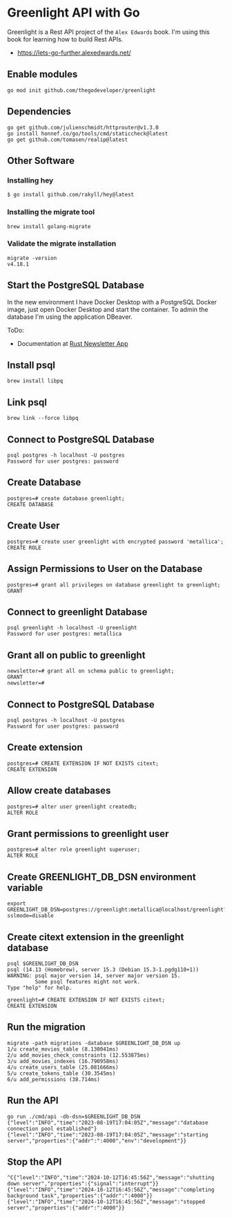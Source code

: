 # Greenlight API with Go

Greenlight is a Rest API project of the `Alex Edwards` book. I'm using this book for learning how to build Rest APIs. 

- https://lets-go-further.alexedwards.net/

## Enable modules

```
go mod init github.com/thegodeveloper/greenlight
```

## Dependencies

```
go get github.com/julienschmidt/httprouter@v1.3.0
go install honnef.co/go/tools/cmd/staticcheck@latest
go get github.com/tomasen/realip@latest
```

## Other Software

### Installing hey

```commandline
$ go install github.com/rakyll/hey@latest
```

### Installing the migrate tool

```shell
brew install golang-migrate
```

### Validate the migrate installation

```
migrate -version
v4.18.1
```

## Start the PostgreSQL Database

In the new environment I have Docker Desktop with a PostgreSQL Docker image, just open Docker Desktop and start the container.
To admin the database I'm using the application DBeaver.

ToDo: 
- Documentation at [Rust Newsletter App](https://github.com/therustdeveloper/newsletter)

## Install psql

```shell
brew install libpq
```

## Link psql

```shell
brew link --force libpq
```

## Connect to PostgreSQL Database

```commandline
psql postgres -h localhost -U postgres
Password for user postgres: password
```

## Create Database

```commandline
postgres=# create database greenlight;
CREATE DATABASE
```

## Create User

```commandline
postgres=# create user greenlight with encrypted password 'metallica';
CREATE ROLE
```

## Assign Permissions to User on the Database

```commandline
postgres=# grant all privileges on database greenlight to greenlight;
GRANT
```

## Connect to greenlight Database

```commandline
psql greenlight -h localhost -U greenlight
Password for user postgres: metallica
```

## Grant all on public to greenlight

```commandline
newsletter=# grant all on schema public to greenlight;
GRANT
newsletter=#
```

## Connect to PostgreSQL Database

```commandline
psql postgres -h localhost -U postgres
Password for user postgres: password
```

## Create extension

```commandline
postgres=# CREATE EXTENSION IF NOT EXISTS citext;
CREATE EXTENSION
```

## Allow create databases

```commandline
postgres=# alter user greenlight createdb;
ALTER ROLE
```

## Grant permissions to greenlight user

```commandline
postgres=# alter role greenlight superuser;
ALTER ROLE
```

## Create GREENLIGHT_DB_DSN environment variable

```commandline
export GREENLIGHT_DB_DSN=postgres://greenlight:metallica@localhost/greenlight?sslmode=disable
```

## Create citext extension in the greenlight database

```shell
psql $GREENLIGHT_DB_DSN 
psql (14.13 (Homebrew), server 15.3 (Debian 15.3-1.pgdg110+1))
WARNING: psql major version 14, server major version 15.
         Some psql features might not work.
Type "help" for help.

greenlight=# CREATE EXTENSION IF NOT EXISTS citext;
CREATE EXTENSION
```

## Run the migration

```shell
migrate -path migrations -database $GREENLIGHT_DB_DSN up
1/u create_movies_table (8.130041ms)
2/u add_movies_check_constraints (12.553875ms)
3/u add_movies_indexes (16.790958ms)
4/u create_users_table (25.081666ms)
5/u create_tokens_table (30.3545ms)
6/u add_permissions (38.714ms)
```

## Run the API

```
go run ./cmd/api -db-dsn=$GREENLIGHT_DB_DSN
{"level":"INFO","time":"2023-08-19T17:04:05Z","message":"database connection pool established"}
{"level":"INFO","time":"2023-08-19T17:04:05Z","message":"starting server","properties":{"addr":":4000","env":"development"}}
```

## Stop the API

```commandline
^C{"level":"INFO","time":"2024-10-12T16:45:56Z","message":"shutting down server","properties":{"signal":"interrupt"}}
{"level":"INFO","time":"2024-10-12T16:45:56Z","message":"completing background task","properties":{"addr":":4000"}}
{"level":"INFO","time":"2024-10-12T16:45:56Z","message":"stopped server","properties":{"addr":":4000"}}
```